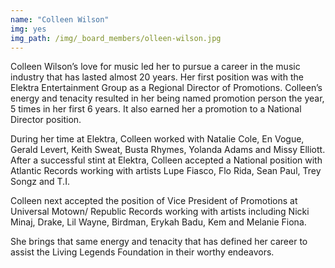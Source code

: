 ```yaml
---
name: "Colleen Wilson"
img: yes
img_path: /img/_board_members/olleen-wilson.jpg
---
```


Colleen Wilson’s love for music led her to pursue a career in the music industry that has lasted almost 20 years. Her first position was with the Elektra Entertainment Group as a Regional Director of Promotions. Colleen’s energy and tenacity resulted in her being named promotion person the year, 5 times in her first 6 years. It also earned her a promotion to a National Director position.

During her time at Elektra, Colleen worked with Natalie Cole, En Vogue, Gerald Levert, Keith Sweat, Busta Rhymes, Yolanda Adams and Missy Elliott. After a successful stint at Elektra, Colleen accepted a National position with Atlantic Records working with artists Lupe Fiasco, Flo Rida, Sean Paul, Trey Songz and T.I.

Colleen next accepted the position of Vice President of Promotions at Universal Motown/ Republic Records working with artists including Nicki Minaj, Drake, Lil Wayne, Birdman, Erykah Badu, Kem and Melanie Fiona.

She brings that same energy and tenacity that has defined her career to assist the Living Legends Foundation in their worthy endeavors.

